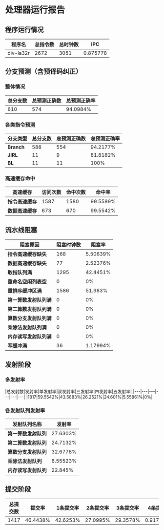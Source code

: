 # 处理器运行报告
## 程序运行情况
|程序名|总指令数|总时钟数|IPC|
|---|---|---|---|
|div-la32r|2672|3051|0.875778|

## 分支预测（含预译码纠正）
### 整体情况
|总分支数|总预测正确数|总预测正确率|
|---|---|---|
|610|574|94.0984%|

### 各类指令预测
|分支类型|总分支数|总预测正确数|总预测正确率|
|---|---|---|---|
|**Branch**| 588 | 554 | 94.2177%|
|**JIRL**| 11 | 9 | 81.8182%|
|**BL**| 11 | 11 | 100%|

### 高速缓存命中
|高速缓存|访问次数|命中次数|命中率|
|---|---|---|---|
|**指令高速缓存**| 1587 | 1580 | 99.5589%|
|**数据高速缓存**| 673 | 670 | 99.5542%|
## 流水线阻塞
|阻塞原因|阻塞时钟数|阻塞率|
|---|---|---|
|**指令高速缓存缺失**| 168 | 5.50639%|
|**数据高速缓存缺失**| 77 | 2.52376%|
|**取指队列满**| 1295 | 42.4451%|
|**重命名空闲列表空**|0 | 0%|
|**重排序缓冲区满**|1586 | 51.983%|
|**第一算数发射队列满**|0 | 0%|
|**第二算数发射队列满**|0 | 0%|
|**算数分支发射队列满**|0 | 0%|
|**乘除法发射队列满**|0 | 0%|
|**内存读写发射队列满**|0 | 0%|
|**写缓冲满**|36 | 1.17994%|

## 发射阶段
### 多发射率
|总发射数|发射率|单发射率|双发射率|三发射率|四发射率|五发射率|
|---|---|---|---|---|---|
|1817|59.5542%|43.5883%|26.2521%|24.601%|5.55861%|0%|

### 各发射队列发射率
|发射队列名称|发射率|
|---|---|
|**第一算数发射队列**|27.6303%|
|**第二算数发射队列**|24.7132%|
|**算数分支发射队列**|32.6778%|
|**乘除法发射队列**|6.55523%|
|**内存读写发射队列**|22.845%|

## 提交阶段
|总提交数|提交率|1条提交率|2条提交率|3条提交率|4条提交率|
|---|---|---|---|---|---|
|1417|46.4438%|42.6253%|27.0995%|29.3578%|0.917431%|

